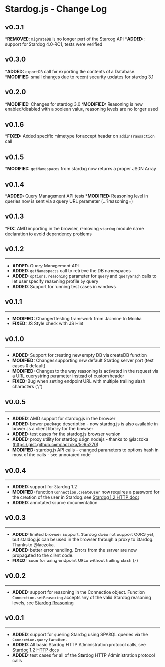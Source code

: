 # Stardog.js - Change Log

## v0.3.1

*__REMOVED__: `migrateDB` is no longer part of the Stardog API
*__ADDED:__: support for Stardog 4.0-RC1, tests were verified

## v0.3.0

*__ADDED:__ `exportDB` call for exporting the contents of a Database.
*__MODIFIED:__ small changes due to recent security updates for stardog 3.1

## v0.2.0

*__MODIFIED:__ Changes for stardog 3.0
*__MODIFIED:__ Reasoning is now enabled/disabled with a boolean value, reasoning levels are no longer used

## v0.1.6

*__FIXED:__ Added specific mimetype for accept header on `addInTransaction` call

## v0.1.5

*__MODIFIED:__ `getNamespaces` from stardog now returns a proper JSON Array

## v0.1.4

*__ADDED:__ Query Management API tests
*__MODIFIED:__ Reasoning level in queries now is sent via a query URL parameter (...?reasoning=<level>)

## v0.1.3

*__FIX:__ AMD importing in the browser, removing `stardog` module name declaration to avoid dependency problems

## v0.1.2
---

* __ADDED:__ Query Management API
* __ADDED:__ `getNamespaces` call to retrieve the DB namespaces
* __ADDED:__ `options.reasoning` parameter for `query` and `queryGraph` calls to let user specify reasoning profile by query
* __ADDED:__ Support for running test cases in windows

## v0.1.1
---

* __MODIFIED:__ Changed testing framework from Jasmine to Mocha
* __FIXED:__ JS Style check with JS Hint 

## v0.1.0
---

* __ADDED:__ Support for creating new empty DB via createDB function
* __MODIFIED:__ Changes supporting new default Stardog server port (test cases & default)
* __MODIFIED:__ Changes to the way reasoning is activated in the request via a URL querystring parameter instead of custom header
* __FIXED:__ Bug when setting endpoint URL with multiple trailing slash characters ('/')

## v0.0.5
---

* __ADDED:__ AMD support for stardog.js in the browser
* __ADDED:__ bower package description - now stardog.js is also available in bower as a client library for the browser
* __ADDED:__ test cases for the stardog.js browser version
* __ADDED:__ proxy utility for stardog usign nodejs - thanks to @laczoka (https://gist.github.com/laczoka/5065270)
* __MODIFIED:__ stardog.js API calls - changed parameters to options hash in most of the calls - see annotated code

## v0.0.4
---

* __ADDED:__ support for Stardog 1.2
* __MODIFIED:__ function `Connection.createUser` now requires a password for the creation of the user in Stardog, see [Stardog 1.2 HTTP docs](http://stardog.com/docs/network/)
* __ADDED:__ annotated source documentation


## v0.0.3
---

* __ADDED:__ limited browser support. Stardog does not support CORS yet, but stardog.js can be used in the browser through a proxy to Stardog. Thanks to @laczoka.
* __ADDED:__ better error handling. Errors from the server are now propagated to the client code.
* __FIXED:__ issue for using endpoint URLs without trailing slash (`/`)


## v0.0.2
---
* __ADDED:__ support for reasoning in the Connection object. Function `Connection.setReasoning` accepts any of the valid Stardog reasoning levels, see [Stardog Reasoning](http://stardog.com/docs/owl2/#reasoning)

## v0.0.1
---
* __ADDED:__ support for quering Stardog using SPARQL queries via the `Connection.query` function.
* __ADDED:__ All basic Stardog HTTP Administration protocol calls, see [Stardog 1.2 HTTP docs](http://stardog.com/docs/network/)
* __ADDED:__ test cases for all of the Stardog HTTP Administration protocol calls
